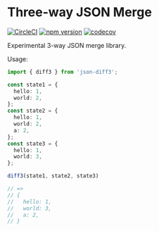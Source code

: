 # Three-way JSON Merge 
[![CircleCI](https://circleci.com/gh/marcello3d/json-diff3.svg?style=svg)](https://circleci.com/gh/marcello3d/json-diff3) 
[![npm version](https://badge.fury.io/js/json-diff3.svg)](https://badge.fury.io/js/json-diff3)
[![codecov](https://codecov.io/gh/marcello3d/json-diff3/branch/master/graph/badge.svg)](https://codecov.io/gh/marcello3d/json-diff3)

Experimental 3-way JSON merge library.

Usage:
```typescript
import { diff3 } from 'json-diff3';

const state1 = {
  hello: 1,
  world: 2,
};
const state2 = {
  hello: 1,
  world: 2,
  a: 2,
};
const state3 = {
  hello: 1,
  world: 3,
};

diff3(state1, state2, state3)

// => 
// {
//   hello: 1,
//   world: 3,
//   a: 2,
// }
```
